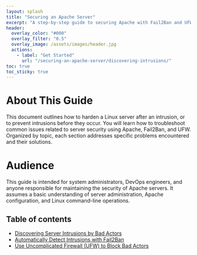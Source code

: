 ```yaml
---
layout: splash
title: "Securing an Apache Server"
excerpt: "A step-by-step guide to securing Apache with Fail2Ban and UFW"
header:
  overlay_color: "#000"
  overlay_filter: "0.5"
  overlay_image: /assets/images/header.jpg
  actions:
    - label: "Get Started"
      url: "/securing-an-apache-server/discovering-intrusions/"
toc: true
toc_sticky: true
---
```


# About This Guide

This document outlines how to harden a Linux server after an intrusion, or to prevent intrusions before they occur. You will learn how to troubleshoot common issues related to server security using Apache, Fail2Ban, and UFW. Organized by topic, each section addresses specific problems encountered and their solutions.

# Audience

This guide is intended for system administrators, DevOps engineers, and anyone responsible for maintaining the security of Apache servers. It assumes a basic understanding of server administration, Apache configuration, and Linux command-line operations.

## Table of contents

* [Discovering Server Intrusions by Bad Actors](/guides/securing-an-apache-server/discovering-intrusions/)
* [Automatically Detect Intrusions with Fail2Ban](/guides/securing-an-apache-server/fail2ban/)
* [Use Uncomplicated Firewall (UFW) to Block Bad Actors](/guides/securing-an-apache-server/ufw/)
